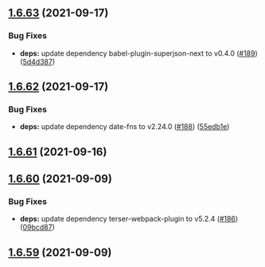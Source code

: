 ## [1.6.63](https://github.com/dds/bosabosa.org/compare/v1.6.62...v1.6.63) (2021-09-17)


### Bug Fixes

* **deps:** update dependency babel-plugin-superjson-next to v0.4.0 ([#189](https://github.com/dds/bosabosa.org/issues/189)) ([5d4d387](https://github.com/dds/bosabosa.org/commit/5d4d387c76d9ef257a218e79bf696a61dfeb3911))



## [1.6.62](https://github.com/dds/bosabosa.org/compare/v1.6.61...v1.6.62) (2021-09-17)


### Bug Fixes

* **deps:** update dependency date-fns to v2.24.0 ([#188](https://github.com/dds/bosabosa.org/issues/188)) ([55edb1e](https://github.com/dds/bosabosa.org/commit/55edb1e65d70372c850b9498bdf919d206ca9669))



## [1.6.61](https://github.com/dds/bosabosa.org/compare/v1.6.60...v1.6.61) (2021-09-16)



## [1.6.60](https://github.com/dds/bosabosa.org/compare/v1.6.59...v1.6.60) (2021-09-09)


### Bug Fixes

* **deps:** update dependency terser-webpack-plugin to v5.2.4 ([#186](https://github.com/dds/bosabosa.org/issues/186)) ([09bcd87](https://github.com/dds/bosabosa.org/commit/09bcd874a1a920dc044fd10d035a336860d79a0b))



## [1.6.59](https://github.com/dds/bosabosa.org/compare/v1.6.58...v1.6.59) (2021-09-09)



